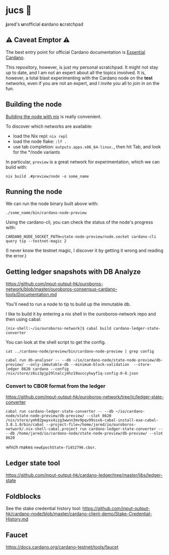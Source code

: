# jucs :ledger:

**j**ared's **u**nofficial **c**ardano **s**cratchpad

## :warning: Caveat Emptor :warning:

The best entry point for official Cardano documentation is
[Essential Cardano](https://www.essentialcardano.io/).

This repository, however, is just my personal scratchpad.
It might not stay up to date, and I am not an expert about all the topics involved.
It is, however, a total blast experimenting with the Cardano node on the **test** networks,
even if you are not an expert, and I invite you all to join in on the fun.

## Building the node

[Building the node with nix](https://github.com/input-output-hk/cardano-node/blob/master/doc/getting-started/building-the-node-using-nix.md)
is really convenient.

To discover which networks are available:

* load the Nix repl: `nix repl`
* load the node flake: `:lf .`
* use tab completion: `outputs.apps.x86_64-linux.`, then hit Tab, and look for the */node variants

In particular, `preview` is a great network for experimentation, which we can build with:

```
nix build .#preview/node -o some_name
```

## Running the node

We can run the node binary built above with:

```
./some_name/bin/cardano-node-preview
```

Using the cardano-cli, you can check the status of the node's progress with:
```
CARDANO_NODE_SOCKET_PATH=state-node-preview/node.socket cardano-cli query tip --testnet-magic 2
```

(I never know the testnet magic, I discover it by getting it wrong and reading the error.)

## Getting ledger snapshots with DB Analyze

https://github.com/input-output-hk/ouroboros-network/blob/master/ouroboros-consensus-cardano-tools/Documentation.md

You'll need to run a node to tip to build up the immutable db.

I like to build it by entering a nix shell in the ouroboros-network repo and then using cabal:
```
[nix-shell:~/io/ouroboros-network]$ cabal build cardano-ledger-state-converter
```

You can look at the shell script to get the config.

```
cat ../cardano-node/preview/bin/cardano-node-preview | grep config
```

```
cabal run db-analyser -- --db ~/io/cardano-node/state-node-preview/db-preview/ --only-immutable-db --minimum-block-validation  --store-ledger 8620 cardano --config /nix/store/z6iz3pjp29lnalcjmhz19avccyhwyf1q-config-0-0.json
```

### Convert to CBOR format from the ledger

https://github.com/input-output-hk/ouroboros-network/tree/jc/ledger-state-converter

```
cabal run cardano-ledger-state-converter -- --db ~/io/cardano-node/state-node-preview/db-preview/ --slot 8620
/nix/store/ymh82pwyxx4izg3wwnn3mv9pqv99ssx6-cabal-install-exe-cabal-3.8.1.0/bin/cabal --project-file=/home/jared/io/ouroboros-network/.nix-shell-cabal.project run cardano-ledger-state-converter -- --db /home/jared/io/cardano-node/state-node-preview/db-preview/ --slot 8620
```

which makes `newEpochState-71452796.cbor`.

## Ledger state tool

https://github.com/input-output-hk/cardano-ledger/tree/master/libs/ledger-state


## Foldblocks

See the stake credential history tool: https://github.com/input-output-hk/cardano-node/blob/master/cardano-client-demo/Stake-Credential-History.md

## Faucet

https://docs.cardano.org/cardano-testnet/tools/faucet
